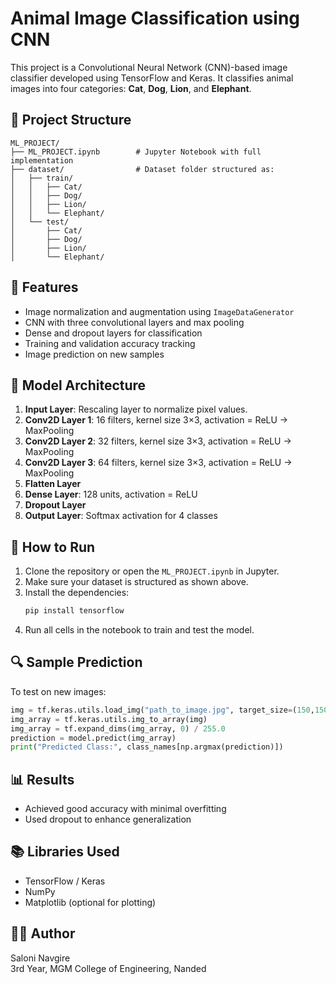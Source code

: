 # Animal Image Classification using CNN

This project is a Convolutional Neural Network (CNN)-based image classifier developed using TensorFlow and Keras. It classifies animal images into four categories: **Cat**, **Dog**, **Lion**, and **Elephant**.

## 📁 Project Structure

```
ML_PROJECT/
├── ML_PROJECT.ipynb        # Jupyter Notebook with full implementation
├── dataset/                # Dataset folder structured as:
│   ├── train/
│   │   ├── Cat/
│   │   ├── Dog/
│   │   ├── Lion/
│   │   └── Elephant/
│   └── test/
│       ├── Cat/
│       ├── Dog/
│       ├── Lion/
│       └── Elephant/
```

## 🚀 Features

- Image normalization and augmentation using `ImageDataGenerator`
- CNN with three convolutional layers and max pooling
- Dense and dropout layers for classification
- Training and validation accuracy tracking
- Image prediction on new samples

## 🧠 Model Architecture

1. **Input Layer**: Rescaling layer to normalize pixel values.
2. **Conv2D Layer 1**: 16 filters, kernel size 3×3, activation = ReLU → MaxPooling
3. **Conv2D Layer 2**: 32 filters, kernel size 3×3, activation = ReLU → MaxPooling
4. **Conv2D Layer 3**: 64 filters, kernel size 3×3, activation = ReLU → MaxPooling
5. **Flatten Layer**
6. **Dense Layer**: 128 units, activation = ReLU
7. **Dropout Layer**
8. **Output Layer**: Softmax activation for 4 classes

## 🧪 How to Run

1. Clone the repository or open the `ML_PROJECT.ipynb` in Jupyter.
2. Make sure your dataset is structured as shown above.
3. Install the dependencies:
   ```bash
   pip install tensorflow
   ```
4. Run all cells in the notebook to train and test the model.

## 🔍 Sample Prediction

To test on new images:
```python
img = tf.keras.utils.load_img("path_to_image.jpg", target_size=(150,150))
img_array = tf.keras.utils.img_to_array(img)
img_array = tf.expand_dims(img_array, 0) / 255.0
prediction = model.predict(img_array)
print("Predicted Class:", class_names[np.argmax(prediction)])
```

## 📊 Results

- Achieved good accuracy with minimal overfitting
- Used dropout to enhance generalization

## 📚 Libraries Used

- TensorFlow / Keras
- NumPy
- Matplotlib (optional for plotting)

## 🙋‍♀️ Author

Saloni Navgire  
3rd Year, MGM College of Engineering, Nanded